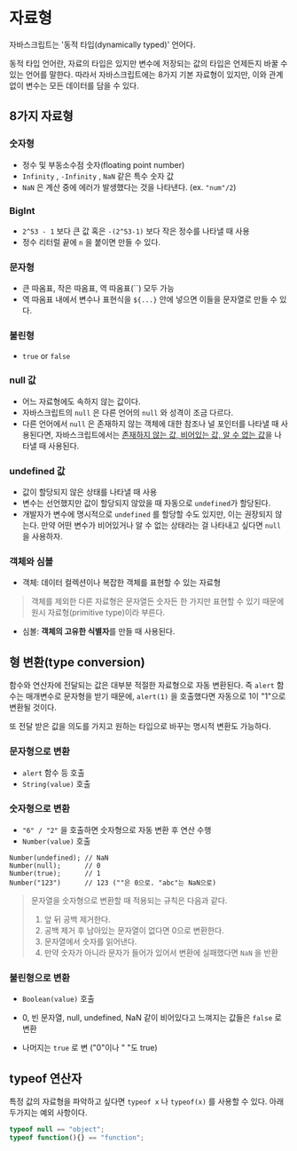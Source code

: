 # 자료형

자바스크립트는 '동적 타입(dynamically typed)' 언어다. 

동적 타입 언어란, 자료의 타입은 있지만 변수에 저장되는 값의 타입은 언제든지 바꿀 수 있는 언어를 말한다. 따라서 자바스크립트에는 8가지 기본 자료형이 있지만, 이와 관계 없이 변수는 모든 데이터를 담을 수 있다. 

## 8가지 자료형

### 숫자형

- 정수 및 부동소수점 숫자(floating point number)
- `Infinity` , `-Infinity` , `NaN` 같은 특수 숫자 값
- `NaN` 은 계산 중에 에러가 발생했다는 것을 나타낸다. (ex. `"num"/2`) 

### BigInt

- `2^53 - 1` 보다 큰 값 혹은 `-(2^53-1)` 보다 작은 정수를 나타낼 때 사용 
- 정수 리터럴 끝에 `n` 을 붙이면 만들 수 있다. 

### 문자형

- 큰 따옴표, 작은 따옴표, 역 따옴표(``) 모두 가능
- 역 따옴표 내에서 변수나 표현식을 `${...}` 안에 넣으면 이들을 문자열로 만들 수 있다. 

### 불린형

- `true` or `false`

### null 값

- 어느 자료형에도 속하지 않는 값이다.
- 자바스크립트의 `null` 은 다른 언어의 `null` 와 성격이 조금 다르다. 
- 다른 언어에서 `null` 은 존재하지 않는 객체에 대한 참조나 널 포인터를 나타낼 때 사용된다면, 자바스크립트에서는 <u>존재하지 않는 값, 비어있는 값, 알 수 없는 값</u>을 나타낼 때 사용된다. 

### undefined 값

- 값이 할당되지 않은 상태를 나타낼 때 사용 
- 변수는 선언했지만 값이 할당되지 않았을 때 자동으로 `undefined`가 할당된다.
- 개발자가 변수에 명시적으로 `undefined` 를 할당할 수도 있지만, 이는 권장되지 않는다. 만약 어떤 변수가 비어있거나 알 수 없는 상태라는 걸 나타내고 싶다면 `null` 을 사용하자.

### 객체와 심볼

- 객체: 데이터 컬렉션이나 복잡한 객체를 표현할 수 있는 자료형

> 객체를 제외한 다른 자료형은 문자열든 숫자든 한 가지만 표현할 수 있기 때문에 원시 자료형(primitive type)이라 부른다.

- 심볼: **객체의 고유한 식별자**를 만들 때 사용된다. 

## 형 변환(type conversion)

함수와 연산자에 전달되는 값은 대부분 적절한 자료형으로 자동 변환된다. 즉 `alert` 함수는 매개변수로 문자형을 받기 때문에, `alert(1)` 을 호출했다면 자동으로 1이 "1"으로 변환될 것이다. 

또 전달 받은 값을 의도를 가지고 원하는 타입으로 바꾸는 명시적 변환도 가능하다. 

### 문자형으로 변환

- `alert` 함수 등 호출
- `String(value)` 호출 

### 숫자형으로 변환

- `"6" / "2"` 을 호출하면 숫자형으로 자동 변환 후 연산 수행
- `Number(value)` 호출

```
Number(undefined); // NaN
Number(null);      // 0
Number(true);      // 1 
Number("123")      // 123 (""은 0으로. "abc"는 NaN으로)
```

> 문자열을 숫자형으로 변환할 때 적용되는 규칙은 다음과 같다.
>
> 1. 앞 뒤 공백 제거한다.
> 2. 공백 제거 후 남아있는 문자열이 없다면 0으로 변환한다.
> 3. 문자열에서 숫자를 읽어낸다. 
> 4. 만약 숫자가 아니라 문자가 들어가 있어서 변환에 실패했다면 `NaN` 을 반환

### 불린형으로 변환

- `Boolean(value)` 호출 

- 0, 빈 문자열, null, undefined, NaN 같이 비어있다고 느껴지는 값들은 `false` 로 변환
- 나머지는 `true` 로 변 ("0"이나 " "도 true)

## typeof 연산자

특정 값의 자료형을 파악하고 싶다면 `typeof x` 나 `typeof(x)` 를 사용할 수 있다. 아래 두가지는 예외 사항이다.

```js
typeof null == "object";
typeof function(){} == "function";
```

